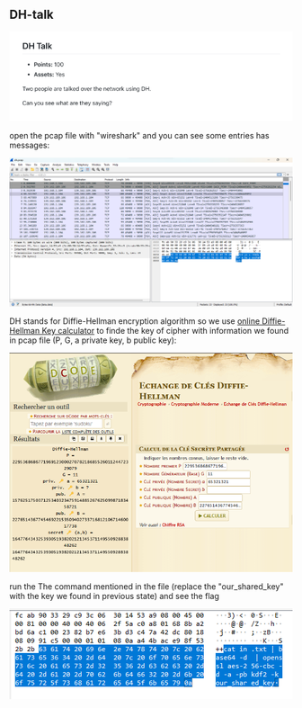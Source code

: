 ## DH-talk

<p align="center">
<img src="challange.png"/>
</p>

open the pcap file with "wireshark" and you can see some entries has messages:

<p align="center">
<img src="pcap.png"/>
</p>

DH stands for Diffie-Hellman encryption algorithm so we use [online Diffie-Hellman Key calculator](https://www.dcode.fr/echange-cle-diffie-hellman)
to finde the key of cipher with information we found in pcap file (P, G, a private key, b public key):

<p align="center">
<img src="site.png"/>
</p>

run the The command mentioned in the file (replace the "our_shared_key" with the key we found in previous state) and see the flag

<p align="center">
<img src="command.png"/>
</p>
